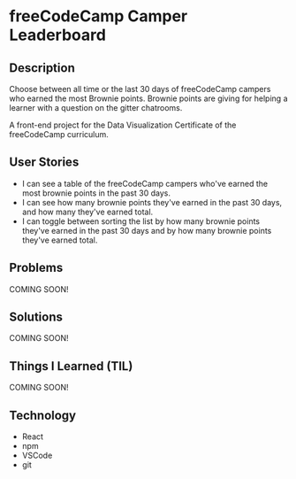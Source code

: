 # freeCodeCamp Camper Leaderboard

## Description

Choose between all time or the last 30 days of freeCodeCamp campers who earned the most Brownie points. Brownie points are giving for helping a learner with a question on the gitter chatrooms.

A front-end project for the Data Visualization Certificate of the freeCodeCamp curriculum.

## User Stories

* I can see a table of the freeCodeCamp campers who've earned the most brownie points in the past 30 days.
* I can see how many brownie points they've earned in the past 30 days, and how many they've earned total.
* I can toggle between sorting the list by how many brownie points they've earned in the past 30 days and by how many brownie points they've earned total.

## Problems

COMING SOON!

## Solutions

COMING SOON!

## Things I Learned (TIL)

COMING SOON!

## Technology

* React
* npm
* VSCode
* git